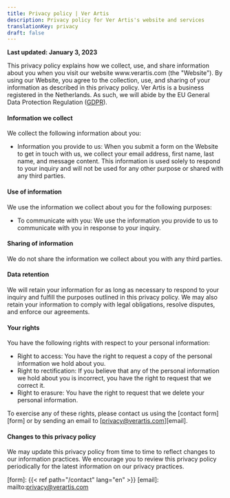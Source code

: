 ```yaml
---
title: Privacy policy | Ver Artis
description: Privacy policy for Ver Artis's website and services
translationKey: privacy
draft: false
---
```


**Last updated: January 3, 2023**

This privacy policy explains how we collect, use, and share information about
you when you visit our website www.[]()verartis.com (the "Website"). By using
our Website, you agree to the collection, use, and sharing of your information
as described in this privacy policy. Ver Artis is a business registered in the
Netherlands. As such, we will abide by the EU General Data Protection Regulation
([GDPR][gdpr]).

#### Information we collect

We collect the following information about you:

- Information you provide to us: When you submit a form on the Website to get in
  touch with us, we collect your email address, first name, last name, and
  message content. This information is used solely to respond to your inquiry
  and will not be used for any other purpose or shared with any third parties.

#### Use of information

We use the information we collect about you for the following purposes:

- To communicate with you: We use the information you provide to us to
  communicate with you in response to your inquiry.

#### Sharing of information

We do not share the information we collect about you with any third parties.

#### Data retention

We will retain your information for as long as necessary to respond to your
inquiry and fulfill the purposes outlined in this privacy policy. We may also
retain your information to comply with legal obligations, resolve disputes, and
enforce our agreements.

#### Your rights

You have the following rights with respect to your personal information:

- Right to access: You have the right to request a copy of the personal
  information we hold about you.
- Right to rectification: If you believe that any of the personal information we
  hold about you is incorrect, you have the right to request that we correct it.
- Right to erasure: You have the right to request that we delete your personal
  information.

To exercise any of these rights, please contact us using the [contact
form][form] or by sending an email to [privacy@verartis.com][email].

#### Changes to this privacy policy

We may update this privacy policy from time to time to reflect changes to our
information practices. We encourage you to review this privacy policy
periodically for the latest information on our privacy practices.

[gdpr]: https://en.wikipedia.org/wiki/General_Data_Protection_Regulation
[form]: {{< ref path="/contact" lang="en" >}}
[email]: mailto:privacy@verartis.com
